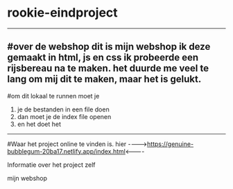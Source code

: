 # rookie-eindproject
------------------------------------------------------

#over de webshop
dit is mijn webshop ik deze gemaakt in html, js en css
ik probeerde een rijsbereau na te maken. 
het duurde me veel te lang om mij dit te maken, maar het is gelukt.
--------------------------------------------------------

#om dit lokaal te runnen moet je 
1. je de bestanden in een file doen
2. dan moet je de index file openen
3. en het doet het

---------------------------------------------------------

#Waar het project online te vinden is.
hier
---->https://genuine-bubblegum-20ba17.netlify.app/index.html<----




Informatie over het project zelf

mijn webshop
